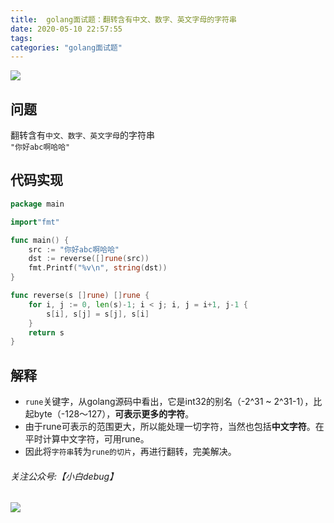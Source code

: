 ```yaml
---
title:  golang面试题：翻转含有中文、数字、英文字母的字符串
date: 2020-05-10 22:57:55
tags:
categories: "golang面试题"
---
```


![](https://imgconvert.csdnimg.cn/aHR0cHM6Ly9pbWdrci5jbi1iai51ZmlsZW9zLmNvbS8wNzdhMGZlOC1lZDU2LTQ5ODItYjRmNy1iNzZhMGYyYWIwNmYucG5n?x-oss-process=image/format,png)

<!-- more -->
## 问题
翻转含有`中文、数字、英文字母`的字符串  
``"你好abc啊哈哈"``

## 代码实现
```go
package main

import"fmt"

func main() {
	src := "你好abc啊哈哈"
	dst := reverse([]rune(src))
	fmt.Printf("%v\n", string(dst))
}

func reverse(s []rune) []rune {
	for i, j := 0, len(s)-1; i < j; i, j = i+1, j-1 {
		s[i], s[j] = s[j], s[i]
	}
	return s
}

```

## 解释
- ```rune```关键字，从golang源码中看出，它是int32的别名（-2^31 ~ 2^31-1），比起byte（-128～127），**可表示更多的字符**。  
- 由于rune可表示的范围更大，所以能处理一切字符，当然也包括**中文字符**。在平时计算中文字符，可用rune。
- 因此将```字符串```转为```rune的切片```，再进行翻转，完美解决。


###### 关注公众号:【小白debug】
![](https://xiaobaidebug.oss-cn-hangzhou.aliyuncs.com/image/默认标题_动态横版二维码_2021-03-19-0.gif)